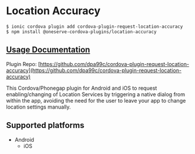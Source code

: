 # Location Accuracy

```text
$ ionic cordova plugin add cordova-plugin-request-location-accuracy
$ npm install @oneserve-cordova-plugins/location-accuracy
```

## [Usage Documentation](https://oneserve.gitbook.io/oneserve-cordova-plugins/plugins/location-accuracy/)

Plugin Repo: [https://github.com/dpa99c/cordova-plugin-request-location-accuracy](https://github.com/dpa99c/cordova-plugin-request-location-accuracy)

This Cordova/Phonegap plugin for Android and iOS to request enabling/changing of Location Services by triggering a native dialog from within the app, avoiding the need for the user to leave your app to change location settings manually.

## Supported platforms

* Android
  * iOS

